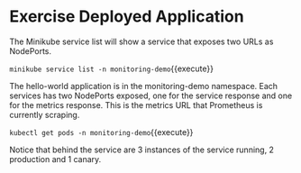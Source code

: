 # Exercise Deployed Application #

The Minikube service list will show a service that exposes two URLs as NodePorts.

`minikube service list -n monitoring-demo`{{execute}}

The hello-world application is in the monitoring-demo namespace. Each services has two NodePorts exposed, one for the service response and one for the metrics response. This is the metrics URL that Prometheus is currently scraping.

`kubectl get pods -n monitoring-demo`{{execute}}

Notice that behind the service are 3 instances of the service running, 2 production and 1 canary.
